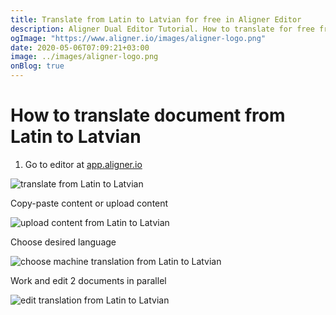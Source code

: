 ```yaml
---
title: Translate from Latin to Latvian for free in Aligner Editor
description: Aligner Dual Editor Tutorial. How to translate for free from Latin to Latvian. Aligner is multilingual document management platform. 
ogImage: "https://www.aligner.io/images/aligner-logo.png"
date: 2020-05-06T07:09:21+03:00
image: ../images/aligner-logo.png
onBlog: true
---
```


# How to translate document from Latin to Latvian

1. Go to editor at [app.aligner.io](https://app.aligner.io "Aligner App web page")

![translate from Latin to Latvian](../aligner-blank-editor.png "translate from Latin to Latvian")

Copy-paste content or upload content

![upload content from Latin to Latvian](../aligner-uploaded-document.png "upload content from Latin to Latvian")

Choose desired language

![choose machine translation from Latin to Latvian](../aligner-language-dropdown.png "choose machine translation from Latin to Latvian")

Work and edit 2 documents in parallel

![edit translation from Latin to Latvian](../aligner-double-sitded-editor.png "edit translation from Latin to Latvian")

